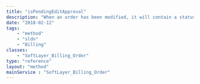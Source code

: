 ```yaml
---
title: "isPendingEditApproval"
description: "When an order has been modified, it will contain a status indicating so. This method checks that status and also verifies that the active user's account is the same as the account on the order. "
date: "2018-02-12"
tags:
    - "method"
    - "sldn"
    - "Billing"
classes:
    - "SoftLayer_Billing_Order"
type: "reference"
layout: "method"
mainService : "SoftLayer_Billing_Order"
---
```

